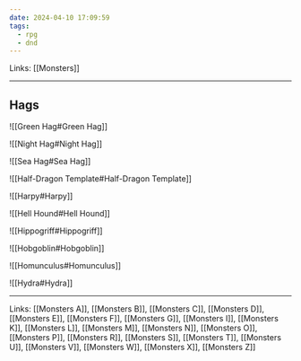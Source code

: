 ```yaml
---
date: 2024-04-10 17:09:59
tags:
  - rpg
  - dnd
---
```

Links: [[Monsters]]

---

## Hags

![[Green Hag#Green Hag]]

![[Night Hag#Night Hag]]

![[Sea Hag#Sea Hag]]

![[Half-Dragon Template#Half-Dragon Template]]

![[Harpy#Harpy]]

![[Hell Hound#Hell Hound]]

![[Hippogriff#Hippogriff]]

![[Hobgoblin#Hobgoblin]]

![[Homunculus#Homunculus]]

![[Hydra#Hydra]]

---
Links: [[Monsters A]], [[Monsters B]], [[Monsters C]], [[Monsters D]], [[Monsters E]], [[Monsters F]], [[Monsters G]], [[Monsters I]], [[Monsters K]], [[Monsters L]], [[Monsters M]], [[Monsters N]], [[Monsters O]], [[Monsters P]], [[Monsters R]], [[Monsters S]], [[Monsters T]], [[Monsters U]], [[Monsters V]], [[Monsters W]], [[Monsters X]], [[Monsters Z]]